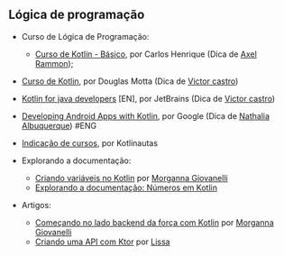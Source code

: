 ## Lógica de programação

- Curso de Lógica de Programação:
    - [Curso de Kotlin - Básico](https://www.youtube.com/watch?v=Kd3msE3lMuc&list=PLlGFv5gh9fBIJ8SEaQ_AKon-uenAlUbjE), por Carlos Henrique (Dica de [Axel Rammon](https://www.twitter.com/axel_rammon));

- [Curso de Kotlin](https://www.youtube.com/watch?v=U1bxClvmERM&list=PLPs3nlHFeKTr-aDDvUxU971rPSVTyQ6Bn), por Douglas Motta (Dica de [Victor castro](https://github.com/KastroWalker))

- [Kotlin for java developers](https://pt.coursera.org/learn/kotlin-for-java-developers) [EN], por JetBrains (Dica de [Victor castro](https://github.com/KastroWalker))

- [Developing Android Apps with Kotlin](https://www.udacity.com/course/developing-android-apps-with-kotlin--ud9012), por Google (Dica de [Nathalia Albuquerque](https://github.com/nathhia)) #ENG

- [Indicação de cursos](https://kotlinautas.dev/cursos/), por Kotlinautas

- Explorando a documentação:
    - [Criando variáveis no Kotlin](https://dev.to/kotlinautas/criando-variaveis-no-kotlin-explorando-a-documentacao-4a4g) por [Morganna Giovanelli](https://twitter.com/morgannadev)
    - [Explorando a documentação: Números em Kotlin](https://dev.to/kotlinautas/explorando-a-documentacao-numeros-em-kotlin-15go)

- Artigos:
    - [Começando no lado backend da força com Kotlin](https://dev.to/kotlinautas/comecando-no-lado-backend-da-forca-com-kotlin-2nak) por [Morganna Giovanelli](https://twitter.com/morgannadev)
    - [Criando uma API com Ktor](https://dev.to/kotlinautas/criando-uma-api-com-ktor-8le) por [Lissa](https://twitter.com/lissatransborda)
